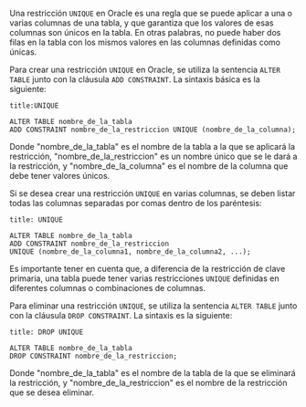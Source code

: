 Una restricción `UNIQUE` en Oracle es una regla que se puede aplicar a una o varias columnas de una tabla, y que garantiza que los valores de esas columnas son únicos en la tabla. En otras palabras, no puede haber dos filas en la tabla con los mismos valores en las columnas definidas como únicas.

Para crear una restricción `UNIQUE` en Oracle, se utiliza la sentencia `ALTER TABLE` junto con la cláusula `ADD CONSTRAINT`. La sintaxis básica es la siguiente:

```ad-important
title:UNIQUE
```
```
ALTER TABLE nombre_de_la_tabla
ADD CONSTRAINT nombre_de_la_restriccion UNIQUE (nombre_de_la_columna);
```

Donde "nombre_de_la_tabla" es el nombre de la tabla a la que se aplicará la restricción, "nombre_de_la_restriccion" es un nombre único que se le dará a la restricción, y "nombre_de_la_columna" es el nombre de la columna que debe tener valores únicos.

Si se desea crear una restricción `UNIQUE` en varias columnas, se deben listar todas las columnas separadas por comas dentro de los paréntesis:

```ad-important
title: UNIQUE
```
```
ALTER TABLE nombre_de_la_tabla
ADD CONSTRAINT nombre_de_la_restriccion 
UNIQUE (nombre_de_la_columna1, nombre_de_la_columna2, ...);
```

Es importante tener en cuenta que, a diferencia de la restricción de clave primaria, una tabla puede tener varias restricciones `UNIQUE` definidas en diferentes columnas o combinaciones de columnas.

Para eliminar una restricción `UNIQUE`, se utiliza la sentencia `ALTER TABLE` junto con la cláusula `DROP CONSTRAINT`. La sintaxis es la siguiente:

```ad-important
title: DROP UNIQUE
```
```
ALTER TABLE nombre_de_la_tabla
DROP CONSTRAINT nombre_de_la_restriccion;
```


Donde "nombre_de_la_tabla" es el nombre de la tabla de la que se eliminará la restricción, y "nombre_de_la_restriccion" es el nombre de la restricción que se desea eliminar.